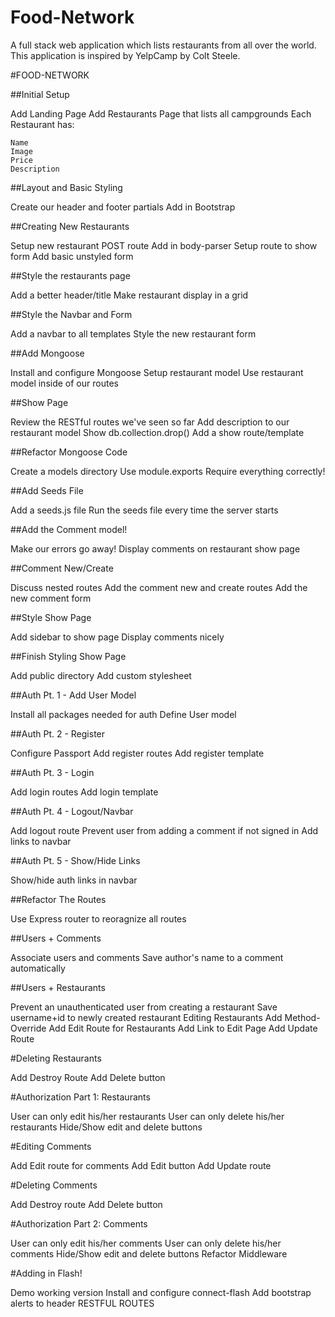 # Food-Network
A full stack web application which lists restaurants from all over the world.
This application is inspired by YelpCamp by Colt Steele.


#FOOD-NETWORK

##Initial Setup

  Add Landing Page
  Add Restaurants Page that lists all campgrounds
  Each Restaurant has:

    Name
    Image
    Price
    Description

##Layout and Basic Styling

  Create our header and footer partials
  Add in Bootstrap


##Creating New Restaurants

  Setup new restaurant POST route
  Add in body-parser
  Setup route to show form
  Add basic unstyled form


##Style the restaurants page

  Add a better header/title
  Make restaurant display in a grid

##Style the Navbar and Form

  Add a navbar to all templates
  Style the new  restaurant form


##Add Mongoose

  Install and configure Mongoose
  Setup  restaurant model
  Use  restaurant model inside of our routes


##Show Page

  Review the RESTful routes we've seen so far
  Add description to our  restaurant model
  Show db.collection.drop()
  Add a show route/template


##Refactor Mongoose Code

  Create a models directory
  Use module.exports
  Require everything correctly!


##Add Seeds File

  Add a seeds.js file
  Run the seeds file every time the server starts


##Add the Comment model!

  Make our errors go away!
  Display comments on  restaurant show page


##Comment New/Create

  Discuss nested routes
  Add the comment new and create routes
  Add the new comment form


##Style Show Page

  Add sidebar to show page
  Display comments nicely


##Finish Styling Show Page

  Add public directory
  Add custom stylesheet


##Auth Pt. 1 - Add User Model

  Install all packages needed for auth
  Define User model


##Auth Pt. 2 - Register

  Configure Passport
  Add register routes
  Add register template


##Auth Pt. 3 - Login

  Add login routes
  Add login template


##Auth Pt. 4 - Logout/Navbar

  Add logout route
  Prevent user from adding a comment if not signed in
  Add links to navbar


##Auth Pt. 5 - Show/Hide Links

  Show/hide auth links in navbar


##Refactor The Routes

  Use Express router to reoragnize all routes


##Users + Comments

  Associate users and comments
  Save author's name to a comment automatically

##Users +  Restaurants

  Prevent an unauthenticated user from creating a  restaurant
  Save username+id to newly created  restaurant
  Editing  Restaurants
  Add Method-Override
  Add Edit Route for Restaurants
  Add Link to Edit Page
  Add Update Route


#Deleting Restaurants

  Add Destroy Route
  Add Delete button


#Authorization Part 1: Restaurants

  User can only edit his/her restaurants
  User can only delete his/her restaurants
  Hide/Show edit and delete buttons


#Editing Comments

  Add Edit route for comments
  Add Edit button
  Add Update route


#Deleting Comments

  Add Destroy route
  Add Delete button


#Authorization Part 2: Comments

  User can only edit his/her comments
  User can only delete his/her comments
  Hide/Show edit and delete buttons
  Refactor Middleware


#Adding in Flash!

  Demo working version
  Install and configure connect-flash
  Add bootstrap alerts to header
  RESTFUL ROUTES
